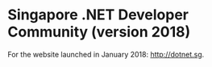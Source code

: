 # Singapore .NET Developer Community (version 2018)
For the website launched in January 2018: http://dotnet.sg.
